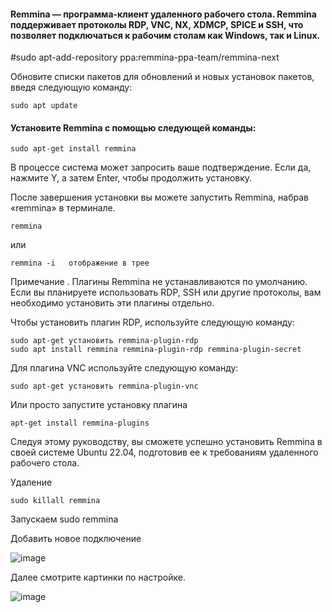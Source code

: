 #### Remmina — программа-клиент удаленного рабочего стола. Remmina поддерживает протоколы RDP, VNC, NX, XDMCP, SPICE и SSH, что позволяет подключаться к рабочим столам как Windows, так и Linux.
#sudo apt-add-repository ppa:remmina-ppa-team/remmina-next

Обновите списки пакетов для обновлений и новых установок пакетов, введя следующую команду:

```
sudo apt update
```

#### Установите Remmina с помощью следующей команды:

```
sudo apt-get install remmina
```

В процессе система может запросить ваше подтверждение. Если да, нажмите Y, а затем Enter, чтобы продолжить установку.

После завершения установки вы можете запустить Remmina, набрав «remmina» в терминале.

```
remmina
```

или

```
remmina -i   отображение в трее
```

Примечание . Плагины Remmina не устанавливаются по умолчанию. Если вы планируете использовать RDP, SSH или другие протоколы, вам необходимо установить эти плагины отдельно.

Чтобы установить плагин RDP, используйте следующую команду:

```
sudo apt-get установить remmina-plugin-rdp
sudo apt install remmina remmina-plugin-rdp remmina-plugin-secret
```

Для плагина VNC используйте следующую команду:

```
sudo apt-get установить remmina-plugin-vnc
```

Или просто запустите установку плагина

```
apt-get install remmina-plugins
```

Следуя этому руководству, вы сможете успешно установить Remmina в своей системе Ubuntu 22.04, подготовив ее к требованиям удаленного рабочего стола.

Удаление

```
sudo killall remmina
```

Запускаем 
sudo remmina

Добавить новое подключение

![image](https://github.com/tvgVita69/Linux_begin/assets/98489171/b7ca64f4-9e87-4076-86b1-3d0f303adb63)

Далее смотрите картинки по настройке.

![image](https://github.com/tvgVita69/Linux_begin/assets/98489171/85245236-13c9-4432-82e2-68b7d96f7f33)

